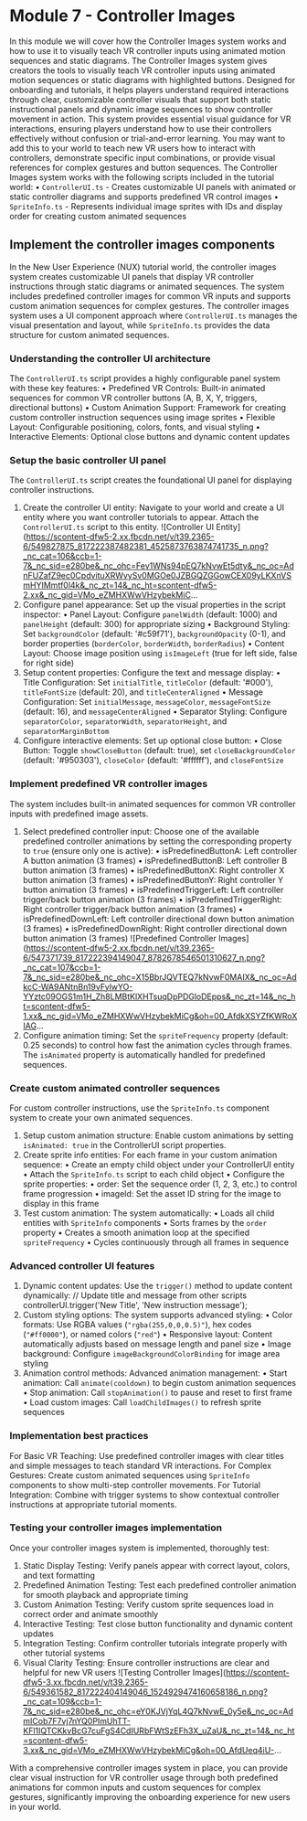# Module 7 - Controller Images

In this module we will cover how the Controller Images system works and how to use it to visually teach VR controller inputs using animated motion sequences and static diagrams. The Controller Images system gives creators the tools to visually teach VR controller inputs using animated motion sequences or static diagrams with highlighted buttons. Designed for onboarding and tutorials, it helps players understand required interactions through clear, customizable controller visuals that support both static instructional panels and dynamic image sequences to show controller movement in action. This system provides essential visual guidance for VR interactions, ensuring players understand how to use their controllers effectively without confusion or trial-and-error learning. You may want to add this to your world to teach new VR users how to interact with controllers, demonstrate specific input combinations, or provide visual references for complex gestures and button sequences. The Controller Images system works with the following scripts included in the tutorial world:
• `ControllerUI.ts` - Creates customizable UI panels with animated or static controller diagrams and supports predefined VR control images
• `SpriteInfo.ts` - Represents individual image sprites with IDs and display order for creating custom animated sequences

## Implement the controller images components

In the New User Experience (NUX) tutorial world, the controller images system creates customizable UI panels that display VR controller instructions through static diagrams or animated sequences. The system includes predefined controller images for common VR inputs and supports custom animation sequences for complex gestures. The controller images system uses a UI component approach where `ControllerUI.ts` manages the visual presentation and layout, while `SpriteInfo.ts` provides the data structure for custom animated sequences.

### Understanding the controller UI architecture

The `ControllerUI.ts` script provides a highly configurable panel system with these key features:
• Predefined VR Controls: Built-in animated sequences for common VR controller buttons (A, B, X, Y, triggers, directional buttons)
• Custom Animation Support: Framework for creating custom controller instruction sequences using image sprites
• Flexible Layout: Configurable positioning, colors, fonts, and visual styling
• Interactive Elements: Optional close buttons and dynamic content updates

### Setup the basic controller UI panel

The `ControllerUI.ts` script creates the foundational UI panel for displaying controller instructions.
1. Create the controller UI entity: Navigate to your world and create a UI entity where you want controller tutorials to appear. Attach the `ControllerUI.ts` script to this entity. ![Controller UI Entity](https://scontent-dfw5-2.xx.fbcdn.net/v/t39.2365-6/549827875_817222387482381_4525873763874741735_n.png?_nc_cat=106&ccb=1-7&_nc_sid=e280be&_nc_ohc=Fev1WNs94pEQ7kNvwEt5dty&_nc_oc=AdnFUZafZ9ec0CpdvituXRWvySv0MGOe0JZBGQZGGowCEX09yLKXnVSmHYIMmtf0l4k&_nc_zt=14&_nc_ht=scontent-dfw5-2.xx&_nc_gid=VMo_eZMHXWwVHzybekMiC...
2. Configure panel appearance: Set up the visual properties in the script inspector:
  • Panel Layout: Configure `panelWidth` (default: 1000) and `panelHeight` (default: 300) for appropriate sizing
  • Background Styling: Set `backgroundColor` (default: '#c59f71'), `backgroundOpacity` (0-1), and border properties (`borderColor`, `borderWidth`, `borderRadius`)
  • Content Layout: Choose image position using `isImageLeft` (true for left side, false for right side)
3. Setup content properties: Configure the text and message display:
  • Title Configuration: Set `initialTitle`, `titleColor` (default: '#000'), `titleFontSize` (default: 20), and `titleCenterAligned`
  • Message Configuration: Set `initialMessage`, `messageColor`, `messageFontSize` (default: 16), and `messageCenterAligned`
  • Separator Styling: Configure `separatorColor`, `separatorWidth`, `separatorHeight`, and `separatorMarginBottom`
4. Configure interactive elements: Set up optional close button:
  • Close Button: Toggle `showCloseButton` (default: true), set `closeBackgroundColor` (default: '#950303'), `closeColor` (default: '#ffffff'), and `closeFontSize`

### Implement predefined VR controller images

The system includes built-in animated sequences for common VR controller inputs with predefined image assets.
1. Select predefined controller input: Choose one of the available predefined controller animations by setting the corresponding property to `true` (ensure only one is active):
  • isPredefinedButtonA: Left controller A button animation (3 frames)
  • isPredefinedButtonB: Left controller B button animation (3 frames)
  • isPredefinedButtonX: Right controller X button animation (3 frames)
  • isPredefinedButtonY: Right controller Y button animation (3 frames)
  • isPredefinedTriggerLeft: Left controller trigger/back button animation (3 frames)
  • isPredefinedTriggerRight: Right controller trigger/back button animation (3 frames)
  • isPredefinedDownLeft: Left controller directional down button animation (3 frames)
  • isPredefinedDownRight: Right controller directional down button animation (3 frames)
 ![Predefined Controller Images](https://scontent-dfw5-2.xx.fbcdn.net/v/t39.2365-6/547371739_817222394149047_8782678546501310627_n.png?_nc_cat=107&ccb=1-7&_nc_sid=e280be&_nc_ohc=X15BbrJQVTEQ7kNvwF0MAIX&_nc_oc=AdkcC-WA9ANtnBn19vFylwYO-YYztc09OGS1m1H_Zh8LMBtKlXHTsuqDpPDGloDEpps&_nc_zt=14&_nc_ht=scontent-dfw5-1.xx&_nc_gid=VMo_eZMHXWwVHzybekMiCg&oh=00_AfdkXSYZfKWRoXIAG...
2. Configure animation timing: Set the `spriteFrequency` property (default: 0.25 seconds) to control how fast the animation cycles through frames. The `isAnimated` property is automatically handled for predefined sequences.

### Create custom animated controller sequences

For custom controller instructions, use the `SpriteInfo.ts` component system to create your own animated sequences.
1. Setup custom animation structure: Enable custom animations by setting `isAnimated: true` in the ControllerUI script properties.
2. Create sprite info entities: For each frame in your custom animation sequence:
  • Create an empty child object under your ControllerUI entity
  • Attach the `SpriteInfo.ts` script to each child object
  • Configure the sprite properties:
   • order: Set the sequence order (1, 2, 3, etc.) to control frame progression
   • imageId: Set the asset ID string for the image to display in this frame
3. Test custom animation: The system automatically:
  • Loads all child entities with `SpriteInfo` components
  • Sorts frames by the `order` property
  • Creates a smooth animation loop at the specified `spriteFrequency`
  • Cycles continuously through all frames in sequence

### Advanced controller UI features

1. Dynamic content updates: Use the `trigger()` method to update content dynamically:
// Update title and message from other scripts
controllerUI.trigger('New Title', 'New instruction message');
2. Custom styling options: The system supports advanced styling:
  • Color formats: Use RGBA values (`"rgba(255,0,0,0.5)"`), hex codes (`"#ff0000"`), or named colors (`"red"`)
  • Responsive layout: Content automatically adjusts based on message length and panel size
  • Image background: Configure `imageBackgroundColorBinding` for image area styling
3. Animation control methods: Advanced animation management:
  • Start animation: Call `animate(cooldown)` to begin custom animation sequences
  • Stop animation: Call `stopAnimation()` to pause and reset to first frame
  • Load custom images: Call `loadChildImages()` to refresh sprite sequences

### Implementation best practices

For Basic VR Teaching: Use predefined controller images with clear titles and simple messages to teach standard VR interactions. For Complex Gestures: Create custom animated sequences using `SpriteInfo` components to show multi-step controller movements. For Tutorial Integration: Combine with trigger systems to show contextual controller instructions at appropriate tutorial moments.

### Testing your controller images implementation

Once your controller images system is implemented, thoroughly test:
1. Static Display Testing: Verify panels appear with correct layout, colors, and text formatting
2. Predefined Animation Testing: Test each predefined controller animation for smooth playback and appropriate timing
3. Custom Animation Testing: Verify custom sprite sequences load in correct order and animate smoothly
4. Interactive Testing: Test close button functionality and dynamic content updates
5. Integration Testing: Confirm controller tutorials integrate properly with other tutorial systems
6. Visual Clarity Testing: Ensure controller instructions are clear and helpful for new VR users
 ![Testing Controller Images](https://scontent-dfw5-3.xx.fbcdn.net/v/t39.2365-6/549361582_817222404149046_1524929474160658186_n.png?_nc_cat=109&ccb=1-7&_nc_sid=e280be&_nc_ohc=eY0KJVjYqL4Q7kNvwE_0y5e&_nc_oc=AdmICob7F7vj7nYQ0PImUhTT-KFl1IQTCKkvBcG7cuFgS4CdIURbFWtSzEFh3X_uZaU&_nc_zt=14&_nc_ht=scontent-dfw5-3.xx&_nc_gid=VMo_eZMHXWwVHzybekMiCg&oh=00_AfdUeq4iU-...

With a comprehensive controller images system in place, you can provide clear visual instruction for VR controller usage through both predefined animations for common inputs and custom sequences for complex gestures, significantly improving the onboarding experience for new users in your world.

